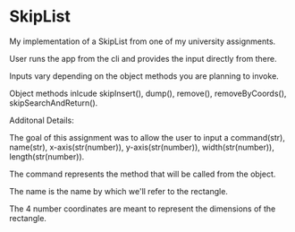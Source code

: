 # SkipList

My implementation of a SkipList from one of my university assignments.  

User runs the app from the cli and provides the input directly from there. 

Inputs vary depending on the object methods you are planning to invoke. 

Object methods inlcude skipInsert(), dump(), remove(), removeByCoords(), skipSearchAndReturn().

Additonal Details:

The goal of this assignment was to allow the user to input a command(str), name(str), x-axis(str(number)), y-axis(str(number)), width(str(number)), length(str(number)).

The command represents the method that will be called from the object.

The name is the name by which we'll refer to the rectangle.

The 4 number coordinates are meant to represent the dimensions of the rectangle. 

